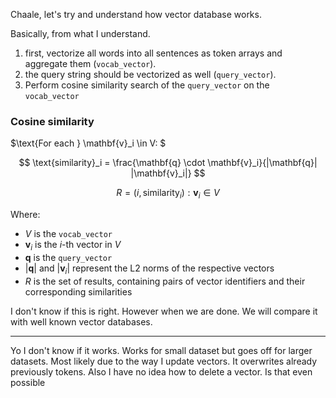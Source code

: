 Chaale, let's try and understand how vector database works.

Basically, from what I understand.

1. first, vectorize all words into all sentences as token arrays and aggregate them (`vocab_vector`).
2. the query string should be vectorized as well (`query_vector`).
3. Perform cosine similarity search of the `query_vector` on the `vocab_vector`

### Cosine similarity

$\text{For each } \mathbf{v}_i \in V: $

$$
\text{similarity}_i = \frac{\mathbf{q} \cdot \mathbf{v}_i}{|\mathbf{q}| |\mathbf{v}_i|} 
$$

$$
R = {(i, \text{similarity}_i) : \mathbf{v}_i \in V}
$$

Where:

- $V$ is the `vocab_vector`
- $\mathbf{v}_i$ is the $i$-th vector in $V$
- $\mathbf{q}$ is the `query_vector`
- $|\mathbf{q}|$ and $|\mathbf{v}_i|$ represent the L2 norms of the respective vectors
- $R$ is the set of results, containing pairs of vector identifiers and their corresponding similarities

I don't know if this is right. However when we are done. We will compare it with well known vector databases.

---

Yo I don't know if it works. Works for small dataset but goes off for larger datasets. Most likely due to the way I update vectors. It overwrites already previously tokens. Also I have no idea how to delete a vector. Is that even possible
